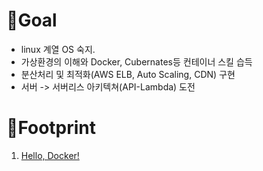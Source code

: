 # 🥅Goal
- linux 계열 OS 숙지.
- 가상환경의 이해와 Docker, Cubernates등 컨테이너 스킬 습득
- 분산처리 및 최적화(AWS ELB, Auto Scaling, CDN) 구현
- 서버 -> 서버리스 아키텍쳐(API-Lambda) 도전

# 👣Footprint
1. [Hello, Docker!](https://github.com/KGJsGit/my_Cloud-studio/blob/master/footprint/fp1.md)
